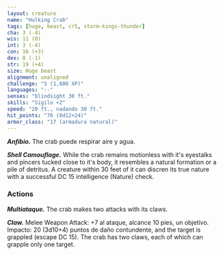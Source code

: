 ```yaml
---
layout: creature
name: "Hulking Crab"
tags: [huge, beast, cr5, storm-kings-thunder]
cha: 3 (-4)
wis: 11 (0)
int: 3 (-4)
con: 16 (+3)
dex: 8 (-1)
str: 19 (+4)
size: Huge beast
alignment: unaligned
challenge: "5 (1,800 XP)"
languages: "--"
senses: "blindsight 30 ft."
skills: "Sigilo +2"
speed: "20 ft., nadando 30 ft."
hit_points: "76 (8d12+24)"
armor_class: "17 (armadura natural)"
---
```


***Anfibio.*** The crab puede respirar aire y agua.

***Shell Camouflage.*** While the crab remains motionless with it's eyestalks and pincers tucked close to it's body, it resembles a natural formation or a pile of detritus. A creature within 30 feet of it can discren its true nature with a successful DC 15 intelligence (Nature) check.

### Actions

***Multiataque.*** The crab makes two attacks with its claws.

***Claw.*** Melee Weapon Attack: +7 al ataque, alcance 10 pies, un objetivo. Impacto: 20 (3d10+4) puntos de daño contundente, and the target is grappled (escape DC 15). The crab has two claws, each of which can grapple only one target.